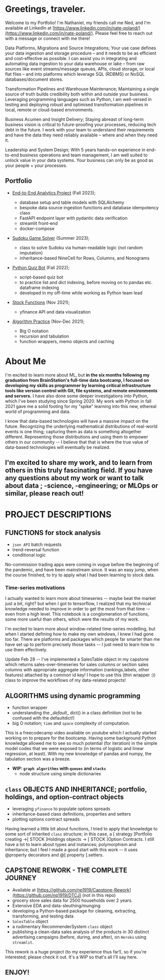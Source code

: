# Greetings, traveler. 

Welcome to my Portfolio! I'm Nathaniel, my friends call me Ned, and I'm available at LinkedIn at [https://www.linkedin.com/in/nate-poland/](https://www.linkedin.com/in/nate-poland/). Please feel free to reach out with a message or connect with me there! 

Data Platforms, Migrations and Source Integrations; Your use case defines your data ingestion and storage procedure – and it needs to be as efficient and cost-effective as possible. I can assist you in integrating and automating data ingestion to your data warehouse or lake – from raw sources like event streams/message queues, APIs, cloud storage, or local flat files – and into platforms which leverage SQL (RDBMS) or NoSQL databases/document stores. 
 
Transformation Pipelines and Warehouse Maintenance; Maintaining a single source of truth builds credibility both within and outside your business. Leveraging programming languages such as Python, I am well-versed in testing and deploying robust and optimised transformation pipelines in local, remote or cloud-based environments. 

Business Acumen and Insight Delivery; Staying abreast of long-term business vision is critical to future-proofing your processes, reducing tech debt in the future. I work with your team to understand their requirements and have the data they need reliably available – where and when they need it. 

Leadership and System Design; With 5 years hands-on experience in end-to-end business operations and team management, I am well suited to unlock value in your data systems.  Your business can only be as good as your people + your processes.

## Portfolio

- [End-to-End Analytics Project](https://github.com/np1919/DunnHumby) (Fall 2023);
  	- database setup and table models with SQLAlchemy
  	- bespoke data source ingestion functions and database idempotency class
  	- FastAPI endpoint layer with pydantic data verification
  	- streamlit front-end
  	- docker-compose 

- [Sudoku Game Solver](https://github.com/np1919/Sudoku-Game-Solver) (Summer 2023);
  	- class to solve Sudoku via human-readable logic (not random imputation)
   	- inheritance-based NineCell for Rows, Columns, and Nonograms
   	  
- [Python Quiz Bot](https://github.com/np1919/Python-Quiz) (Fall 2022);
  	- script-based quiz bot
  	- to practice list and dict indexing, before moving on to pandas etc. dataframe indexing
	- developed in my off-time while working as Python team lead   

-  [Stock Functions](https://github.com/np1919/Stocks) (Nov 2021);
	- yfinance API and data visualization
   
- [Algorithm Practice](https://github.com/np1919/Algorithms) (Nov-Dec 2021);
  	- Big O notation
  	- recursion and tabulation
	- function wrappers, memo objects and caching
	

 
# About Me
I'm excited to learn more about ML, but **in the six months following my graduation from BrainStation's full-time data bootcamp, I focused on developing my skills as programmer by learning critical infrastructure tools like version control with Git, file systems, and remote environments and servers.** I have also done some deeper investigations into Python, which I've been studying since Spring 2020. My work with Python in fall 2021 gave me a solid footing for my "spike" learning into this new, ethereal world of programming and data. 

I know that data-based technologies will have a massive impact on the future. Recognizing the underlying mathematical distributions of real-world events is one thing; capturing them as data is something altogether different. Representing those distributions and using them to empower others in our community -- I believe that that is where the true value of data-based technologies will eventually be realized. 

I'm excited to share my work, and to learn from others in this truly fascinating field. If you have any questions about my work or want to talk about data ; -science, -engineering; or MLOps or similar, please reach out!
- 

# PROJECT DESCRIPTIONS
## FUNCTIONS for stock analysis

- `json API` batch requests 
- trend-reversal function
- conditional logic 

No-commission trading apps were coming in vogue before the beginning of the pandemic, and have been mainstream since. It was an easy jump, when the course finished, to try to apply what I had been learning to stock data.

### Time-series motivations

I actually wanted to learn more about timeseries -- maybe beat the market just a bit, right? but when I got to tensorflow, I realized that my technical knowledge needed to improve in order to get the most from that time -- even from a high level. This notebook is a conglomeration of functions, some more useful than others, which were the results of my work. 

I'm excited to learn more about window-related time-series modelling, but when I started defining how to make my own windows, I knew I had gone too far. There are platforms and packages which people far smarter than me have set up to perform precisely those tasks -- I just need to learn how to use them effectively. 

Update Feb 28 -- I've implemented a SalesTable object in my capstone which returns sales-over-timeseries for sales columns or section sales columns with appropriate aggregate information (rankings,labels, other features) attached by a common id key! I hope to use this (thin wrapper :)) class to improve the workflows of my data-related projects!

## ALGORITHMS using dynamic programming

- function wrapper
- understanding the _\_default_\_  dict() in a class definition (not to be confused with the defaultdict!)
- big O notation; `time` and `space` complexity of computation.
    
This is a freecodecamp video available on youtube which I actually started working on to prepare for the bootcamp. Having some background Python knowledge allowed me to see so much potential (for iteration) in the simple model codes that we were exposed to (in terms of logistic and linear regression, at least). With my new knowledge of pandas and numpy, the tabulation section was a breeze.

- **WIP: `graph algorithms` with `queues` and `stacks`**
    - node structure using simple dictionaries 

## `class` OBJECTS AND INHERITANCE; portfolio, holdings, and option-contract objects

- leveraging `yfinance` to populate options spreads
- inheritance-based class definitions, properties and setters
- plotting options contract spreads

Having learned a little bit about functions, I tried to apply that knowledge to some sort of inherited `class` structure; in this case, a [ strategy ]Portfolio creating ->[ STOCK ]Holdings objects -> [ STOCK ]Option Contracts. I still have a lot to learn about types and instances; polymorphism and inheritance; but I feel I made a good start with this work -- it uses @property decorators and @[ property ].setters. 

## CAPSTONE REWORK - THE COMPLETE JOURNEY

- Available at [https://github.com/np1919/Capstone-Rework](https://github.com/np1919/DTCJ) (not in this repo)
- grocery store sales data for 2500 households over 2 years.
- Extensive EDA and data-sleuthing/munging
- developing a Python-based package for cleaning, extracting, transforming, and testing data
- `SalesTable` object
- a rudimentary RecommenderSystem `class` object
- publishing a clean-data sales analysis of the products in 30 distinct advertising campaigns (before, during, and after), on `Heroku` using `streamlit`. 
 
 This rework is a huge project (to my experience thus far!), so if you're interested; please check it out. It's a WIP so that's all I'll say here. 
 
## ENJOY!


